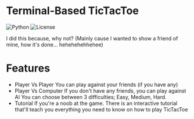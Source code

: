 # Terminal-Based TicTacToe
![Python](https://img.shields.io/pypi/pyversions/numpy) ![License](https://img.shields.io/badge/License-MIT-blue?style=flat-square)

I did this because, why not?
(Mainly cause I wanted to show a friend of mine, how it's done... hehehehehhehee)

# Features
- Player Vs Player
You can play against your friends (if you have any)
- Player Vs Computer
If you don't have any friends, you can play against AI
You can choose between 3 difficulties; Easy, Medium, Hard.
- Tutorial
If you're a noob at the game. There is an interactive tutorial that'll teach you everything you need to know
on how to play TicTacToe
